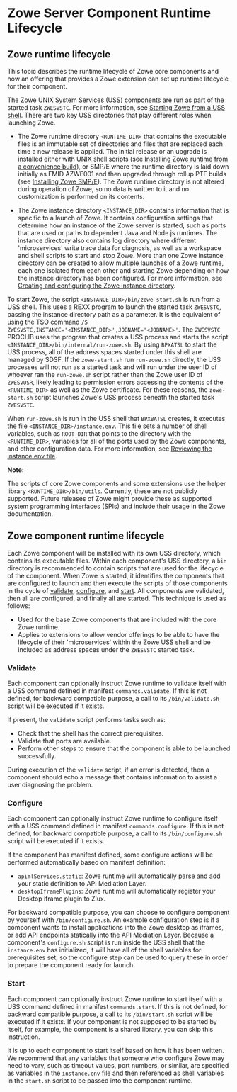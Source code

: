 # Zowe Server Component Runtime Lifecycle

## Zowe runtime lifecycle

This topic describes the runtime lifecycle of Zowe core components and how an offering that provides a Zowe extension can set up runtime lifecycle for their component.  

The Zowe UNIX System Services (USS) components are run as part of the started task `ZWESVSTC`. For more information, see [Starting Zowe from a USS shell](../user-guide/configure-zowe-server.md#option-1-starting-zowe-from-a-uss-shell). There are two key USS directories that play different roles when launching Zowe.  

- The Zowe runtime directory `<RUNTIME_DIR>` that contains the executable files is an immutable set of directories and files that are replaced each time a new release is applied.  The initial release or an upgrade is installed either with UNIX shell scripts (see [Installing Zowe runtime from a convenience build](../user-guide/install-zowe-zos-convenience-build.md)), or SMP/E where the runtime directory is laid down initially as FMID AZWE001 and then upgraded through rollup PTF builds (see [Installing Zowe SMP/E](../user-guide/install-zowe-smpe.md)).  The Zowe runtime directory is not altered during operation of Zowe, so no data is written to it and no customization is performed on its contents.  

- The Zowe instance directory `<INSTANCE_DIR>` contains information that is specific to a launch of Zowe.  It contains configuration settings that determine how an instance of the Zowe server is started, such as ports that are used or paths to dependent Java and Node.js runtimes.  The instance directory also contains log directory where different 'microservices' write trace data for diagnosis, as well as a workspace and shell scripts to start and stop Zowe.  More than one Zowe instance directory can be created to allow multiple launches of a Zowe runtime, each one isolated from each other and starting Zowe depending on how the instance directory has been configured. For more information, see [Creating and configuring the Zowe instance directory](../user-guide/configure-instance-directory.md).

To start Zowe, the script `<INSTANCE_DIR>/bin/zowe-start.sh` is run from a USS shell.  This uses a REXX program to launch the started task `ZWESVSTC`, passing the instance directory path as a parameter.  It is the equivalent of using the TSO command `/S ZWESVSTC,INSTANCE='<INSTANCE_DIR>',JOBNAME='<JOBNAME>'`.  The `ZWESVSTC` PROCLIB uses the program that creates a USS process and starts the script `<INSTANCE_DIR>/bin/internal/run-zowe.sh`.  By using `BPXATSL` to start the USS process, all of the address spaces started under this shell are managed by SDSF.  If the `zowe-start.sh` run `run-zowe.sh` directly, the USS processes will not run as a started task and will run under the user ID of whoever ran the `run-zowe.sh` script rather than the Zowe user ID of `ZWESVUSR`, likely leading to permission errors accessing the contents of the `<RUNTIME_DIR>` as well as the Zowe certificate. For these reasons, the `zowe-start.sh` script launches Zowe's USS process beneath the started task `ZWESVSTC`.  

When `run-zowe.sh` is run in the USS shell that `BPXBATSL` creates, it executes the file `<INSTANCE_DIR>/instance.env`.  This file sets a number of shell variables, such as `ROOT_DIR` that points to the directory with the `<RUNTIME_DIR>`, variables for all of the ports used by the Zowe components, and other configuration data. For more information, see [Reviewing the instance.env file](../user-guide/configure-instance-directory.md#reviewing-the-instance.env-file).

**Note:**

The scripts of core Zowe components and some extensions use the helper library `<RUNTIME_DIR>/bin/utils`.  Currently, these are not publicly supported. Future releases of Zowe might provide these as supported system programming interfaces (SPIs) and include their usage in the Zowe documentation.  

## Zowe component runtime lifecycle

Each Zowe component will be installed with its own USS directory, which contains its executable files. Within each component's USS directory, a `bin` directory is recommended to contain scripts that are used for the lifecycle of the component.  When Zowe is started, it identifies the components that are configured to launch and then execute the scripts of those components in the cycle of [validate](#validate), [configure](#configure), and [start](#start).  All components are validated, then all are configured, and finally all are started. This technique is used as follows: 
- Used for the base Zowe components that are included with the core Zowe runtime.
- Applies to extensions to allow vendor offerings to be able to have the lifecycle of their 'microservices' within the Zowe USS shell and be included as address spaces under the `ZWESVSTC` started task.

### Validate

Each component can optionally instruct Zowe runtime to validate itself with a USS command defined in manifest `commands.validate`. If this is not defined, for backward compatible purpose, a call to its `/bin/validate.sh` script will be executed if it exists.

If present, the `validate` script performs tasks such as:
- Check that the shell has the correct prerequisites.
- Validate that ports are available.
- Perform other steps to ensure that the component is able to be launched successfully.

During execution of the `validate` script, if an error is detected, then a component should echo a message that contains information to assist a user diagnosing the problem.

### Configure

Each component can optionally instruct Zowe runtime to configure itself with a USS command defined in manifest `commands.configure`. If this is not defined, for backward compatible purpose, a call to its `/bin/configure.sh` script will be executed if it exists.

If the component has manifest defined, some configure actions will be performed automatically based on manifest definition:

- `apimlServices.static`: Zowe runtime will automatically parse and add your static definition to API Mediation Layer.
- `desktopIframePlugins`: Zowe runtime will automatically register your Desktop iframe plugin to Zlux.

For backward compatible purpose, you can choose to configure component by yourself with `/bin/configure.sh`. An example configuration step is if a component wants to install applications into the Zowe desktop as iframes, or add API endpoints statically into the API Mediation Layer.  Because a component's `configure.sh` script is run inside the USS shell that the `instance.env` has initialized, it will have all of the shell variables for prerequisites set, so the configure step can be used to query these in order to prepare the component ready for launch.  

### Start

Each component can optionally instruct Zowe runtime to start itself with a USS command defined in manifest `commands.start`. If this is not defined, for backward compatible purpose, a call to its `/bin/start.sh` script will be executed if it exists. If your component is not supposed to be started by itself, for example, the component is a shared library, you can skip this instruction.

It is up to each component to start itself based on how it has been written.  We recommend that any variables that someone who configure Zowe may need to vary, such as timeout values, port numbers, or similar, are specified as variables in the `instance.env` file and then referenced as shell variables in the `start.sh` script to be passed into the component runtime.
